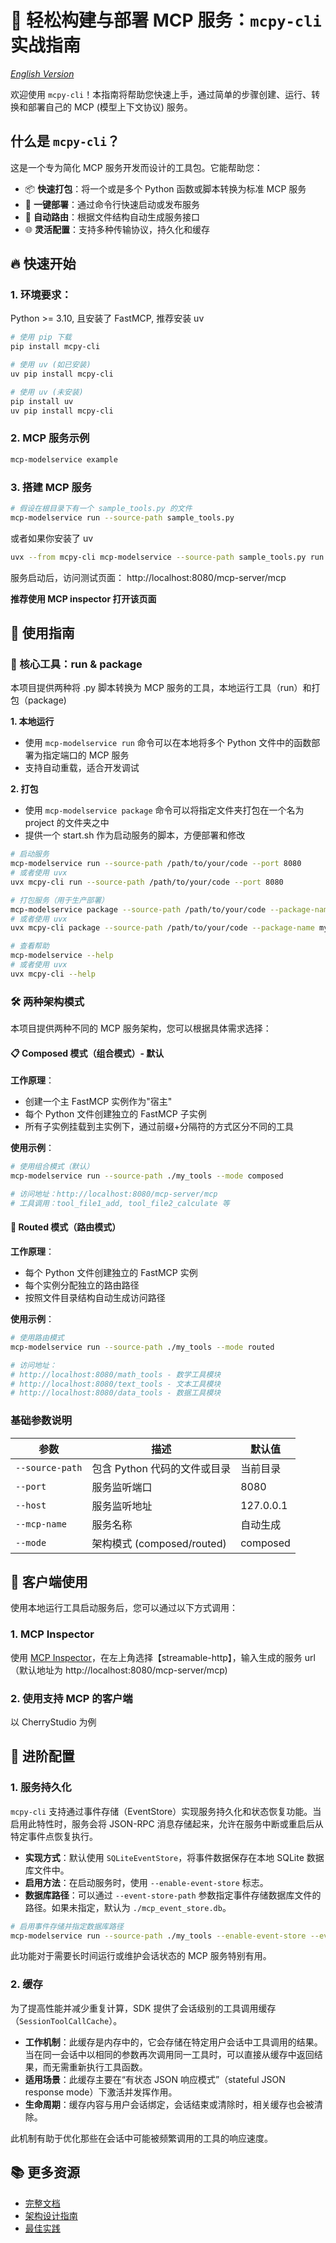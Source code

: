 # 🚀 轻松构建与部署 MCP 服务：`mcpy-cli` 实战指南

*[English Version](README.en.md)*

欢迎使用 `mcpy-cli`！本指南将帮助您快速上手，通过简单的步骤创建、运行、转换和部署自己的 MCP (模型上下文协议) 服务。


## 什么是 `mcpy-cli`？

这是一个专为简化 MCP 服务开发而设计的工具包。它能帮助您：
- 📦 **快速打包**：将一个或是多个 Python 函数或脚本转换为标准 MCP 服务
- 🚀 **一键部署**：通过命令行快速启动或发布服务
- 🔄 **自动路由**：根据文件结构自动生成服务接口
- 🌐 **灵活配置**：支持多种传输协议，持久化和缓存


## 🔥 快速开始

### 1. 环境要求：

Python >= 3.10, 且安装了 FastMCP, 推荐安装 uv

```bash
# 使用 pip 下载
pip install mcpy-cli

# 使用 uv (如已安装)
uv pip install mcpy-cli

# 使用 uv (未安装)
pip install uv
uv pip install mcpy-cli

```


### 2. MCP 服务示例

```bash
mcp-modelservice example
```

### 3. 搭建 MCP 服务

```bash
# 假设在根目录下有一个 sample_tools.py 的文件
mcp-modelservice run --source-path sample_tools.py
```

或者如果你安装了 uv

```bash
uvx --from mcpy-cli mcp-modelservice --source-path sample_tools.py run
```

服务启动后，访问测试页面： http://localhost:8080/mcp-server/mcp

**推荐使用 MCP inspector 打开该页面**

## 📖 使用指南

### 🔬 核心工具：run & package

本项目提供两种将 .py 脚本转换为 MCP 服务的工具，本地运行工具（run）和打包（package)

**1. 本地运行**

- 使用 `mcp-modelservice run` 命令可以在本地将多个 Python 文件中的函数部署为指定端口的 MCP 服务
- 支持自动重载，适合开发调试

**2. 打包**
- 使用 `mcp-modelservice package` 命令可以将指定文件夹打包在一个名为 project 的文件夹之中
- 提供一个 start.sh 作为启动服务的脚本，方便部署和修改

```bash
# 启动服务
mcp-modelservice run --source-path /path/to/your/code --port 8080
# 或者使用 uvx
uvx mcpy-cli run --source-path /path/to/your/code --port 8080

# 打包服务（用于生产部署）
mcp-modelservice package --source-path /path/to/your/code --package-name my-service
# 或者使用 uvx
uvx mcpy-cli package --source-path /path/to/your/code --package-name my-service

# 查看帮助
mcp-modelservice --help
# 或者使用 uvx
uvx mcpy-cli --help
```

### 🛠️ 两种架构模式

本项目提供两种不同的 MCP 服务架构，您可以根据具体需求选择：

#### 📋 Composed 模式（组合模式）- **默认**

**工作原理**：
- 创建一个主 FastMCP 实例作为"宿主"
- 每个 Python 文件创建独立的 FastMCP 子实例
- 所有子实例挂载到主实例下，通过前缀+分隔符的方式区分不同的工具

**使用示例**：
```bash
# 使用组合模式（默认）
mcp-modelservice run --source-path ./my_tools --mode composed

# 访问地址：http://localhost:8080/mcp-server/mcp
# 工具调用：tool_file1_add, tool_file2_calculate 等
```

#### 🔀 Routed 模式（路由模式）

**工作原理**：
- 每个 Python 文件创建独立的 FastMCP 实例
- 每个实例分配独立的路由路径
- 按照文件目录结构自动生成访问路径


**使用示例**：
```bash
# 使用路由模式
mcp-modelservice run --source-path ./my_tools --mode routed

# 访问地址：
# http://localhost:8080/math_tools - 数学工具模块
# http://localhost:8080/text_tools - 文本工具模块
# http://localhost:8080/data_tools - 数据工具模块
```

### 基础参数说明

| 参数          | 描述                         | 默认值          |
|---------------|------------------------------|-----------------|
| `--source-path` | 包含 Python 代码的文件或目录 | 当前目录        |
| `--port`       | 服务监听端口                 | 8080            |
| `--host`       | 服务监听地址                 | 127.0.0.1       |
| `--mcp-name`   | 服务名称                     | 自动生成        |
| `--mode`       | 架构模式 (composed/routed)    | composed        |


## 🤝 客户端使用

使用本地运行工具启动服务后，您可以通过以下方式调用：

### 1. MCP Inspector

使用 [MCP Inspector](https://github.com/modelcontextprotocol/inspector)，在左上角选择【streamable-http】，输入生成的服务 url （默认地址为 http://localhost:8080/mcp-server/mcp)

### 2. 使用支持 MCP 的客户端

以 CherryStudio 为例

## 🧀 进阶配置

### 1. 服务持久化

`mcpy-cli` 支持通过事件存储（EventStore）实现服务持久化和状态恢复功能。当启用此特性时，服务会将 JSON-RPC 消息存储起来，允许在服务中断或重启后从特定事件点恢复执行。

- **实现方式**：默认使用 `SQLiteEventStore`，将事件数据保存在本地 SQLite 数据库文件中。
- **启用方法**：在启动服务时，使用 `--enable-event-store` 标志。
- **数据库路径**：可以通过 `--event-store-path` 参数指定事件存储数据库文件的路径。如果未指定，默认为 `./mcp_event_store.db`。

```bash
# 启用事件存储并指定数据库路径
mcp-modelservice run --source-path ./my_tools --enable-event-store --event-store-path ./my_service_events.db
```

此功能对于需要长时间运行或维护会话状态的 MCP 服务特别有用。

### 2. 缓存

为了提高性能并减少重复计算，SDK 提供了会话级别的工具调用缓存（`SessionToolCallCache`）。

- **工作机制**：此缓存是内存中的，它会存储在特定用户会话中工具调用的结果。当在同一会话中以相同的参数再次调用同一工具时，可以直接从缓存中返回结果，而无需重新执行工具函数。
- **适用场景**：此缓存主要在“有状态 JSON 响应模式”（stateful JSON response mode）下激活并发挥作用。
- **生命周期**：缓存内容与用户会话绑定，会话结束或清除时，相关缓存也会被清除。

此机制有助于优化那些在会话中可能被频繁调用的工具的响应速度。

## 📚 更多资源

- [完整文档](docs/README.md)
- [架构设计指南](docs/architecture.md)
- [最佳实践](docs/best-practices.md)

